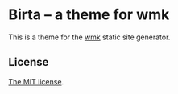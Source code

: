# Birta – a theme for wmk

This is a theme for the [wmk](https://wmk.baldr.net/) static site generator.

## License

[The MIT license](https://opensource.org/license/mit/).
